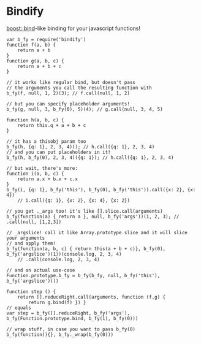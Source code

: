Bindify
=======

[boost::bind](www.boost.org/doc/libs/release/libs/bind/)-like binding for your javascript functions!

	var b_fy = require('bindify')
	function f(a, b) {
		return a + b
	}
	function g(a, b, c) {
		return a + b + c
	}

	// it works like regular bind, but doesn't pass
	// the arguments you call the resulting function with
	b_fy(f, null, 1, 2)(3); // f.call(null, 1, 2)

	// but you can specify placeholder arguments!
	b_fy(g, null, 3, b_fy(0), 5)(4); // g.call(null, 3, 4, 5)

	function h(a, b, c) {
		return this.q + a + b + c
	}

	// it has a thisobj param too
	b_fy(h, {q: 1}, 2, 3, 4)(); // h.call({q: 1}, 2, 3, 4)
	// and you can put placeholders in it!
	b_fy(h, b_fy(0), 2, 3, 4)({q: 1}); // h.call({q: 1}, 2, 3, 4)

	// but wait, there's more:
	function i(a, b, c) {
		return a.x + b.x + c.x
	}
	b_fy(i, {q: 1}, b_fy('this'), b_fy(0), b_fy('this')).call({x: 2}, {x: 4})
		// i.call({q: 1}, {x: 2}, {x: 4}, {x: 2})
	
	// you get ._args too! it's like [].slice.call(arguments)
	b_fy(function(a) { return a }, null, b_fy('args'))(1, 2, 3); // .call(null, [1,2,3])

	// _argslice! call it like Array.prototype.slice and it will slice your arguments
	// and apply them!
	b_fy(function(a, b, c) { return this(a + b + c)}, b_fy(0), b_fy('argslice')(1))(console.log, 2, 3, 4)
		// .call(console.log, 2, 3, 4)
	
	// and an actual use-case
	Function.prototype.b_fy = b_fy(b_fy, null, b_fy('this'), b_fy('argslice')())

	function step () {
		return [].reduceRight.call(arguments, function (f,g) {
			return g.bind(f) }) }
	// equals			
	var step = b_fy([].reduceRight, b_fy('args'), b_fy(Function.prototype.bind, b_fy(1), b_fy(0)))

	// wrap stuff, in case you want to pass b_fy(0)
	b_fy(function(){}, b_fy._wrap(b_fy(0)))
